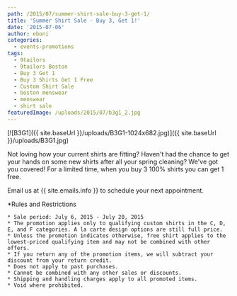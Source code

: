 ```yaml
---
path: /2015/07/summer-shirt-sale-buy-3-get-1/
title: 'Summer Shirt Sale - Buy 3, Get 1!'
date: '2015-07-06'
author: eboni
categories:
  - events-promotions
tags:
  - 9tailors
  - 9tailors Boston
  - Buy 3 Get 1
  - Buy 3 Shirts Get 1 Free
  - Custom Shirt Sale
  - boston menswear
  - menswear
  - shirt sale
featuredImage: /uploads/2015/07/b3g1_2.jpg
---
```



[![B3G1]({{ site.baseUrl }}/uploads/B3G1-1024x682.jpg)]({{ site.baseUrl }}/uploads/B3G1.jpg)

Not loving how your current shirts are fitting? Haven't had the chance to get your hands on some new shirts after all your spring cleaning? We've got you covered! For a limited time, when you buy 3 100% shirts you can get 1 free.

Email us at {{ site.emails.info }} to schedule your next appointment.

\*Rules and Restrictions

	* Sale period: July 6, 2015 - July 20, 2015
	* The promotion applies only to qualifying custom shirts in the C, D, E, and F categories. A la carte design options are still full price.
	* Unless the promotion indicates otherwise, free shirt applies to the lowest-priced qualifying item and may not be combined with other offers.
	* If you return any of the promotion items, we will subtract your discount from your return credit.
	* Does not apply to past purchases.
	* Cannot be combined with any other sales or discounts.
	* Shipping and handling charges apply to all promoted items.
	* Void where prohibited.